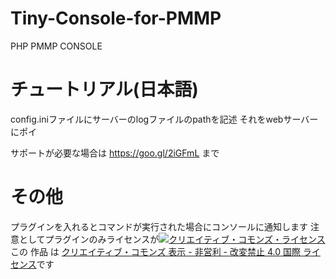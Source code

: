 ﻿# Tiny-Console-for-PMMP
PHP PMMP CONSOLE

# チュートリアル(日本語)
config.iniファイルにサーバーのlogファイルのpathを記述
それをwebサーバーにポイ

サポートが必要な場合は https://goo.gl/2iGFmL まで


# その他

プラグインを入れるとコマンドが実行された場合にコンソールに通知します
注意としてプラグインのみライセンスが<a rel="license" href="http://creativecommons.org/licenses/by-nc-nd/4.0/"><img alt="クリエイティブ・コモンズ・ライセンス" style="border-width:0" src="https://i.creativecommons.org/l/by-nc-nd/4.0/88x31.png" /></a><br />この 作品 は <a rel="license" href="http://creativecommons.org/licenses/by-nc-nd/4.0/">クリエイティブ・コモンズ 表示 - 非営利 - 改変禁止 4.0 国際 ライセンス</a>です